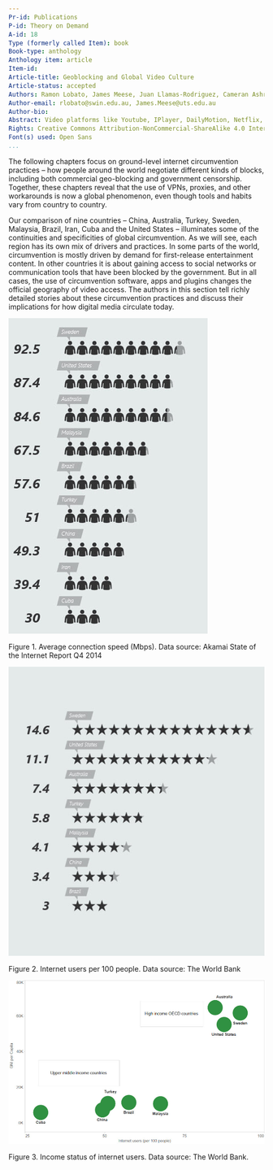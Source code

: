 ```yaml
---
Pr-id: Publications
P-id: Theory on Demand
A-id: 18
Type (formerly called Item): book 
Book-type: anthology
Anthology item: article
Item-id: 
Article-title: Geoblocking and Global Video Culture
Article-status: accepted
Authors: Ramon Lobato, James Meese, Juan Llamas-Rodriguez, Cameran Ashraf, Marketa Trimble, Adam Rugg, Florian Hoof, Roland Burke, Jinying Li, Çiğdem Bozdağ, Chris Baumann, Aneta Podkalicka, Chris Baumann, Sandra Hanchard, Vanessa Mendes Moreira de Sa, Hadi Sohrabi, Fidel Alejandro Rodriguez, Evan Elkins.
Author-email: rlobato@swin.edu.au, James.Meese@uts.edu.au
Author-bio:
Abstract: Video platforms like Youtube, IPlayer, DailyMotion, Netflix, Periscope and Youku use geoblocking to filter international audiences. Geoblocking and Global Video Culture examines the geography of video streaming across different cultures. Studying the linkages between various blocking and circumvention practices and the tactics people use to get around them. The research decodes the approach to geoblocking in various countries like China, Iran, Malaysia, Turkey, Cuba, Brazil, USA, Sweden and Australia, by analyzing how different users negotiate geoblocking and internet filtering controls. This collection of essays offer a series of distinctive stories about this fast-changing and complex issue. Keywords:internet censorship, copyright, Institute of Network Cultures, video distribution, public sphere, proxy filtering, P2P file-sharing, territorialisation, geographies of control, surveillance, VPN, connectivity, anonymity, IP-address, digital infrastructure, USA, China, Sweden, Turkey, Australia, Malaysia, Brazil, Iran, Cuba, piracy, privacy, streaming aggregation platforms, mobile video culture, authorized and unauthorized channels, site-blocking, circumvention practices 
Rights: Creative Commons Attribution-NonCommercial-ShareAlike 4.0 International (CC-BY-NC-SA 4.0)
Font(s) used: Open Sans
...
```



The following chapters focus on ground-level internet circumvention practices – how people around the world negotiate different kinds of blocks, including both commercial geo-blocking and government censorship. Together, these chapters reveal that the use of VPNs, proxies, and other workarounds is now a global phenomenon, even though tools and habits vary from country to country. 

Our comparison of nine countries – China, Australia, Turkey, Sweden, Malaysia, Brazil, Iran, Cuba and the United States – illuminates some of the continuities and specificities of global circumvention. As we will see, each region has its own mix of drivers and practices. In some parts of the world, circumvention is mostly driven by demand for first-release entertainment content. In other countries it is about gaining access to social networks or communication tools that have been blocked by the government. But in all cases, the use of circumvention software, apps and plugins changes the official geography of video access. The authors in this section tell richly detailed stories about these circumvention practices and discuss their implications for how digital media circulate today.


![](imgs/dataviz11.jpg)

Figure 1. Average connection speed (Mbps). Data source: Akamai State of the Internet Report Q4 2014


![](imgs/dataviz12b.jpg)

Figure 2. Internet users per 100 people. Data source: The World Bank

![](imgs/dataviz13.jpg)

Figure 3. Income status of internet users. Data source: The World Bank.


